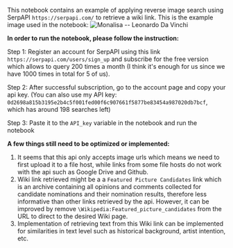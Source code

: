 This notebook contains an example of applying reverse image search using SerpAPI ```https://serpapi.com/``` to retrieve a wiki link. 
This is the example image used in the notebook: ![Monalisa -- Leonardo Da Vinchi](https://upload.wikimedia.org/wikipedia/commons/6/6a/Mona_Lisa.jpg)

**In order to run the notebook, please follow the instruction:**

Step 1: Register an account for SerpAPI using this link ```https://serpapi.com/users/sign_up``` and subscribe for the free version which allows to query 200 times a month (I think it's enough for us since we have 1000 times in total for 5 of us).

Step 2: After successful subscription, go to the account page and copy your api key. (You can also use my API key: ```0d2698a815b3195e2b4c5f001fed00f6c907661f5877be83454a987020db7bcf```, which has around 198 searches left)

Step 3: Paste it to the ```API_key``` variable in the notebook and run the notebook



**A few things still need to be optimized or implemented:**

1. It seems that this api only accepts image urls which means we need to first upload it to a file host, while links from some file hosts do not work with the api such as Google Drive and Github.
2. Wiki link retrieved might be a a ```Featured Picture Candidates``` link which is an archive containing all opinions and comments collected for candidate nominations and their nomination results, therefore less informative than other links retrieved by the api. However, it can be improved by remove ```\Wikipedia:Featured_picture_candidates``` from the URL to direct to the desired Wiki page.
3. Implementation of retrieving text from this Wiki link can be implemented for similarities in text level such as historical background, artist intention, etc.




